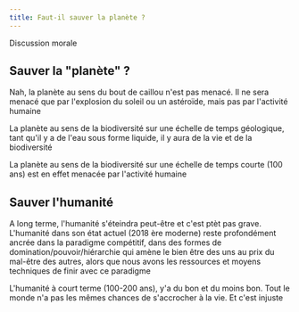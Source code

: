 ```yaml
---
title: Faut-il sauver la planète ?
---
```


Discussion morale

## Sauver la "planète" ?

Nah, la planète au sens du bout de caillou n'est pas menacé. Il ne sera menacé que par l'explosion du soleil ou un astéroïde, mais pas par l'activité humaine

La planète au sens de la biodiversité sur une échelle de temps géologique, tant qu'il y a de l'eau sous forme liquide, il y aura de la vie et de la biodiversité

La planète au sens de la biodiversité sur une échelle de temps courte (100 ans) est en effet menacée par l'activité humaine


## Sauver l'humanité

A long terme, l'humanité s'éteindra peut-être et c'est ptèt pas grave. L'humanité dans son état actuel (2018 ère moderne) reste profondément ancrée dans la paradigme compétitif, dans des formes de domination/pouvoir/hiérarchie qui amène le bien être des uns au prix du mal-être des autres, alors que nous avons les ressources et moyens techniques de finir avec ce paradigme

L'humanité à court terme (100-200 ans), y'a du bon et du moins bon. Tout le monde n'a pas les mêmes chances de s'accrocher à la vie. Et c'est injuste

